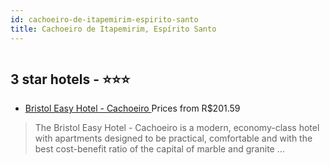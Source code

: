```yaml
---
id: cachoeiro-de-itapemirim-espirito-santo
title: Cachoeiro de Itapemirim, Espírito Santo
---
```


<center><img src="https://novo-hu.s3.amazonaws.com/reservas/ota/prod/hotel/2429/hotel_20170719161349.jpg" alt="" /></center>


##  3 star hotels - ⭐️⭐️⭐️

-    [Bristol Easy Hotel - Cachoeiro													](https://us.hurb.com/hotels/cachoeiro-de-itapemirim/bristol-easy-hotel-cachoeiro-OMN-5632?cmp=18055) Prices from R$201.59
   > The Bristol Easy Hotel - Cachoeiro is a modern, economy-class hotel with apartments designed to be practical, comfortable and with the best cost-benefit ratio of the capital of marble and granite ...
